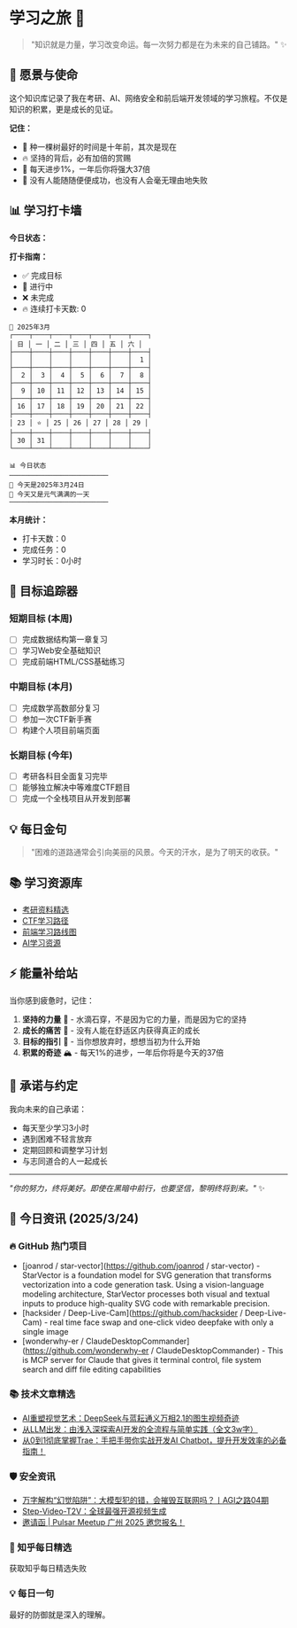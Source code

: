 # 学习之旅 🚀

> "知识就是力量，学习改变命运。每一次努力都是在为未来的自己铺路。" ✨

## 🌟 愿景与使命

这个知识库记录了我在考研、AI、网络安全和前后端开发领域的学习旅程。不仅是知识的积累，更是成长的见证。

**记住：**

- 🌱 种一棵树最好的时间是十年前，其次是现在
- 🔥 坚持的背后，必有加倍的赏赐
- 💪 每天进步1%，一年后你将强大37倍
- 🌈 没有人能随随便便成功，也没有人会毫无理由地失败

## 📊 学习打卡墙

**今日状态：**

**打卡指南：**

- ✅ 完成目标
- 🔄 进行中
- ❌ 未完成
- 🔥 连续打卡天数: 0

<!-- CALENDAR_START -->
```
📅 2025年3月
┌────┬────┬────┬────┬────┬────┬────┐
│ 日 │ 一 │ 二 │ 三 │ 四 │ 五 │ 六 │
├────┼────┼────┼────┼────┼────┼────┤
│    │    │    │    │    │    │  1 │
├────┼────┼────┼────┼────┼────┼────┤
│  2 │  3 │  4 │  5 │  6 │  7 │  8 │
├────┼────┼────┼────┼────┼────┼────┤
│  9 │ 10 │ 11 │ 12 │ 13 │ 14 │ 15 │
├────┼────┼────┼────┼────┼────┼────┤
│ 16 │ 17 │ 18 │ 19 │ 20 │ 21 │ 22 │
├────┼────┼────┼────┼────┼────┼────┤
│ 23 │ ⭐ │ 25 │ 26 │ 27 │ 28 │ 29 │
├────┼────┼────┼────┼────┼────┼────┤
│ 30 │ 31 │    │    │    │    │    │
└────┴────┴────┴────┴────┴────┴────┘
```

```
📊 今日状态
─────────────────────────
🌟 今天是2025年3月24日
🌈 今天又是元气满满的一天
─────────────────────────
```
<!-- CALENDAR_END -->

**本月统计：**
- 打卡天数：0
- 完成任务：0
- 学习时长：0小时

## 🎯 目标追踪器

### 短期目标 (本周)

- [ ] 完成数据结构第一章复习
- [ ] 学习Web安全基础知识
- [ ] 完成前端HTML/CSS基础练习

### 中期目标 (本月)

- [ ] 完成数学高数部分复习
- [ ] 参加一次CTF新手赛
- [ ] 构建个人项目前端页面

### 长期目标 (今年)

- [ ] 考研各科目全面复习完毕
- [ ] 能够独立解决中等难度CTF题目
- [ ] 完成一个全栈项目从开发到部署

## 💡 每日金句

> "困难的道路通常会引向美丽的风景。今天的汗水，是为了明天的收获。"

## 📚 学习资源库

- [考研资料精选](https://github.com/topics/kaoyan)
- [CTF学习路径](https://ctf-wiki.org/)
- [前端学习路线图](https://roadmap.sh/frontend)
- [AI学习资源](https://github.com/microsoft/AI-For-Beginners)

## ⚡ 能量补给站

当你感到疲惫时，记住：

1. **坚持的力量** 🌊 - 水滴石穿，不是因为它的力量，而是因为它的坚持
2. **成长的痛苦** 🌵 - 没有人能在舒适区内获得真正的成长
3. **目标的指引** 🧭 - 当你想放弃时，想想当初为什么开始
4. **积累的奇迹** 🏔️ - 每天1%的进步，一年后你将是今天的37倍

## 🤝 承诺与约定

我向未来的自己承诺：

- 每天至少学习3小时
- 遇到困难不轻言放弃
- 定期回顾和调整学习计划
- 与志同道合的人一起成长

---

*"你的努力，终将美好。即使在黑暗中前行，也要坚信，黎明终将到来。"* ✨

<!-- DAILY_INFO_START -->

## 📰 今日资讯 (2025/3/24)

### 🔥 GitHub 热门项目
- [joanrod / star-vector](https://github.com/joanrod / star-vector) - StarVector is a foundation model for SVG generation that transforms vectorization into a code generation task. Using a vision-language modeling architecture, StarVector processes both visual and textual inputs to produce high-quality SVG code with remarkable precision.
- [hacksider / Deep-Live-Cam](https://github.com/hacksider / Deep-Live-Cam) - real time face swap and one-click video deepfake with only a single image
- [wonderwhy-er / ClaudeDesktopCommander](https://github.com/wonderwhy-er / ClaudeDesktopCommander) - This is MCP server for Claude that gives it terminal control, file system search and diff file editing capabilities

### 📚 技术文章精选
- [AI重塑视觉艺术：DeepSeek与蓝耘通义万相2.1的图生视频奇迹](https://blog.csdn.net/lrq13965748542/article/details/146209847)
- [从LLM出发：由浅入深探索AI开发的全流程与简单实践（全文3w字）](https://blog.csdn.net/Z_oioihoii/article/details/146279996)
- [从0到1彻底掌握Trae：手把手带你实战开发AI Chatbot，提升开发效率的必备指南！](https://blog.csdn.net/weixin_60159567/article/details/145386760)

### 🛡️ 安全资讯
- [万字解构“幻觉陷阱”：大模型犯的错，会摧毁互联网吗？丨AGI之路04期](https://cloud.tencent.com/developer/article/2506637)
- [Step-Video-T2V：全球最强开源视频生成](https://cloud.tencent.com/developer/article/2506669)
- [邀请函 | Pulsar Meetup 广州 2025 邀您报名！](https://cloud.tencent.com/developer/article/2506780)

### 🌟 知乎每日精选
获取知乎每日精选失败

### 💡 每日一句
最好的防御就是深入的理解。
<!-- DAILY_INFO_END -->
